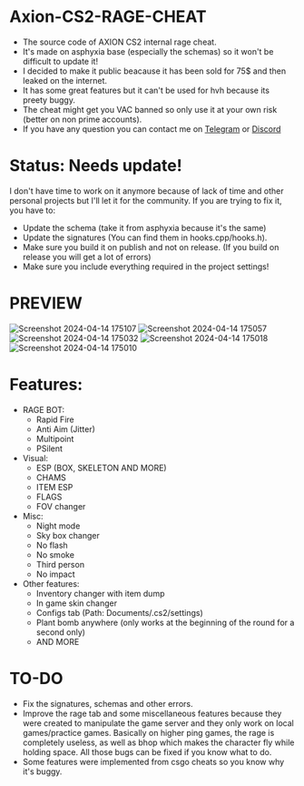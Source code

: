 # Axion-CS2-RAGE-CHEAT
 + The source code of AXION CS2 internal rage cheat.
 + It's made on asphyxia base (especially the schemas) so it won't be difficult to update it!
 + I decided to make it public beacause it has been sold for 75$ and then leaked on the internet.
 + It has some great features but it can't be used for hvh because its preety buggy.
 + The cheat might get you VAC banned so only use it at your own risk (better on non prime accounts).
 + If you have any question you can contact me on [Telegram](https://t.me/T1GXR) or [Discord](https://discord.com/users/831108234298261525)

# Status: Needs update!
I don't have time to work on it anymore because of lack of time and other personal projects but I'll let it for the community.
If you are trying to fix it, you have to:
- Update the schema (take it from asphyxia because it's the same)
- Update the signatures (You can find them in hooks.cpp/hooks.h).
- Make sure you build it on publish and not on release. (If you build on release you will get a lot of errors)
- Make sure you include everything required in the project settings!

# PREVIEW
![Screenshot 2024-04-14 175107](https://github.com/T1GxR/AxionCS2-RAGE-CHEAT/assets/106729571/df318ac7-1723-43c0-bc00-d5900812df52)
![Screenshot 2024-04-14 175057](https://github.com/T1GxR/AxionCS2-RAGE-CHEAT/assets/106729571/2496ee46-667e-47b6-b1c7-8c97c18f88bf)
![Screenshot 2024-04-14 175032](https://github.com/T1GxR/AxionCS2-RAGE-CHEAT/assets/106729571/719246a9-4812-4134-a269-efadf648d78c)
![Screenshot 2024-04-14 175018](https://github.com/T1GxR/AxionCS2-RAGE-CHEAT/assets/106729571/3f80c0a0-96f4-432f-b55f-e2232297b323)
![Screenshot 2024-04-14 175010](https://github.com/T1GxR/AxionCS2-RAGE-CHEAT/assets/106729571/7535baf2-577a-4ae5-8bd3-39cf2a53a6d6)

# Features:
 + RAGE BOT:
   - Rapid Fire
   - Anti Aim (Jitter)
   - Multipoint
   - PSilent
 + Visual:
    - ESP (BOX, SKELETON AND MORE)
    - CHAMS
    - ITEM ESP
    - FLAGS
    - FOV changer
 + Misc:
    - Night mode
    - Sky box changer
    - No flash
    - No smoke
    - Third person
    - No impact
 + Other features:
    - Inventory changer with item dump
    - In game skin changer
    - Configs tab (Path: Documents/.cs2/settings)
    - Plant bomb anywhere (only works at the beginning of the round for a second only)
    - AND MORE

# TO-DO
 + Fix the signatures, schemas and other errors.
 + Improve the rage tab and some miscellaneous features because they were created to manipulate the game server and they only work on local games/practice games. Basically on higher ping games, the rage is completely useless, as well as bhop which makes the character fly while holding space. All those bugs can be fixed if you know what to do.
 + Some features were implemented from csgo cheats so you know why it's buggy.
   
